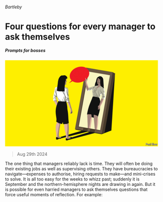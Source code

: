 ###### Bartleby

# Four questions for every manager to ask themselves 

##### Prompts for bosses 

![image](images/20240831_WBD002.jpg) 

> Aug 29th 2024 

The one thing that managers reliably lack is time. They will often be doing their existing jobs as well as supervising others. They have bureaucracies to navigate—expenses to authorise, hiring requests to make—and mini-crises to solve. It is all too easy for the weeks to whizz past; suddenly it is September and the northern-hemisphere nights are drawing in again. But it is possible for even harried managers to ask themselves questions that force useful moments of reflection. For example: 

